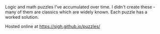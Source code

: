 Logic and math puzzles I've accumulated over time. I didn't create these - many
of them are classics which are widely known.
Each puzzle has a worked solution.

Hosted online at <https://sigh.github.io/puzzles/>
